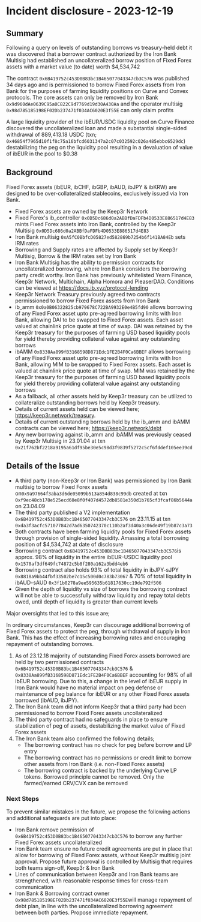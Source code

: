 # Incident disclosure - 2023-12-19

## Summary
Following a query on levels of outstanding borrows vs treasury-held debt it was discovered that a borrower contract authorized by the Iron Bank Multisig had established an uncollateralized borrow position of Fixed Forex assets with a market value (to date) worth $4,534,742

The contract `0x6B419752c453D0B83bc1B465077043347cb3C576` was published 34 days ago and is permissioned to borrow Fixed Forex assets from Iron Bank for the purposes of farming liquidity positions on Curve and Convex protocols. The core assets can only be removed by Iron Bank `0x9d960dAe0639C95a0C822C9d7769d19d30A430Aa` and the operator multisig `0x98d785185198EF02Db237471f034AC6020E3f55E` can only claim profits

A large liquidity provider of the ibEUR/USDC liquidity pool on Curve Finance discovered the uncollateralized loan and made a substantial single-sided withdrawal of 889,413.18 USDC (txn; `0x46854f7965d10f1f8c75a16bfcd6031347a2c07c032592c026a485ebbc6529dc`) destabilizing the peg on the liquidity pool resulting in a devaluation of value of ibEUR in the pool to $0.38

## Background
Fixed Forex assets (ibEUR, ibCHF, ibGBP, ibAUD, ibJPY & ibKRW) are designed to be over-collateralized stablecoins, exclusively issued via Iron Bank.
- Fixed Forex assets are owned by the Keep3r Network 
- Fixed Forex's ib_controller `0x0D5Dc686d0a2ABBfDaFDFb4D0533E886517d4E83` mints Fixed Forex assets into Iron Bank, controlled by the Keep3r Multisig `0x0D5Dc686d0a2ABBfDaFDFb4D0533E886517d4E83`
- Iron Bank multisig `0xA5fC0BbfcD05827ed582869b7254b6f141BA84Eb` sets IRM rates
- Borrowing and Supply rates are affected by Supply set by Keep3r Multisig, Borrow & the IRM rates set by Iron Bank
- Iron Bank Multisig has the ability to permission contracts for uncollateralized borrowing, where Iron Bank considers the borrowing party credit worthy. Iron Bank has previously whitelisted Yearn Finance, Keep3r Network, Multichain, Alpha Homora and PleaserDAO. Conditions can be viewed at https://docs.ib.xyz/protocol-lending
- Keep3r Network Treasury previously agreed two contracts permissioned to borrow Fixed Forex assets from Iron Bank 
- ib_amm `0x0a0B06322825cb979678C722BA9932E0e4B5fd90` allows borrowing of any Fixed Forex asset upto pre-agreed borrowing limits with Iron Bank, allowing DAI to be swapped to Fixed Forex assets. Each asset valued at chainlink price quote at time of swap. DAI was retained by the Keep3r treasury for the purposes of farming USD based liquidity pools for yield thereby providing collateral value against any outstanding borrows
- ibAMM `0x8338Aa899fB3168598D871Edc1FE2B4F0Ca6BBEF` allows borrowing of any Fixed Forex asset upto pre-agreed borrowing limits with Iron Bank, allowing MIM to be swapped to Fixed Forex assets. Each asset is valued at chainlink price quote at time of swap. MIM was retained by the Keep3r treasury for the purposes of farming USD based liquidity pools for yield thereby providing collateral value against any outstanding borrows
- As a fallback, all other assets held by Keep3r treasury can be utilized to collateralize outstanding borrows held by Keep3r treasury. 
- Details of current assets held can be viewed here; https://keep3r.network/treasury. 
- Details of current outstanding borrows held by the ib_amm and ibAMM contracts can be viewed here; https://keep3r.network/debt
- Any new borrowing against ib_amm and ibAMM was previously ceased by Keep3r Multisig in 23.01.04 at txn `0x21f762bf2218a9195a61df95be30e5c98d3f9839f5272c5cf6fddef105ee39cd`

## Details of the Issue
- A third party (non-Keep3r or Iron Bank) was permissioned by Iron Bank multisig to borrow Fixed Forex assets on`0x9a97664f3aba3d6de05099b513a854d838c99db` created at txn `0xf9ec48cb178e525ecd60e8f0f407d4572db8581e350d1b765cf3fcaf86b5644a` on 23.04.09
- The third party published a V2 implementation `0x6B419752c453D0B83bc1B465077043347cb3C576` on 23.11.15 at txn `0xda3f3acfc571077842d7ad6350742370c110b2af3d40a3c06de49f19b87c3a73`
- Both contracts have been farming liquidity pools for Fixed Forex assets through provision of single-sided liquidity. Amassing a total borrowing position of $4,534,742 at date of disclosure
- Borrowing contract `0x6B419752c453D0B83bc1B465077043347cb3C576`is approx. 98% of liquidity in the entire ibEUR-USDC liquidity pool `0x1570af3df649fc74872c5b8f280a162a3bdd4eb6`
- Borrowing contract also holds 93% of total liquidity in ibJPY-sJPY `0x8818a9bb44fbf33502be7c15c500d0c783b73067` & 70% of total liquidity in ibAUD-sAUD `0x3f1b0278a9ee595635b61817630cc19de792f506`
- Given the depth of liquidity vs size of borrows the borrowing contract will not be able to successfully withdraw liquidity and repay total debts owed, until depth of liquidity is greater than current levels

Major oversights that led to this issue are;

In ordinary circumstances, Keep3r can discourage additional borrowing of Fixed Forex assets to protect the peg, through withdrawal of supply in Iron Bank. This has the effect of increasing borrowing rates and encouraging repayment of outstanding borrows. 
1. As of 23.12.18 majority of outstanding Fixed Forex assets borrowed are held by two permissioned contracts `0x6B419752c453D0B83bc1B465077043347cb3C576` & `0x8338Aa899fB3168598D871Edc1FE2B4F0Ca6BBEF` accounting for 98% of all ibEUR borrowing. Due to this, a change in the level of ibEUR supply in Iron Bank would have no material impact on peg defense or maintenance of peg balance for ibEUR or any other Fixed Forex assets borrowed (ibAUD, ibJPY).
2. The Iron Bank team did not inform Keep3r that a third party had been permissioned to borrow Fixed Forex assets uncollateralized
3. The third party contract had no safeguards in place to ensure stabilization of peg of assets, destabilizing the market value of Fixed Forex assets
4. The Iron Bank team also confirmed the following details;
   - The borrowing contract has no check for peg before borrow and LP entry
   - The borrowing contract has no permissions or credit limit to borrow other assets from Iron Bank (i.e. non-Fixed Forex assets)
   - The borrowing contract is backed by the underlying Curve LP tokens. Borrowed principle cannot be removed. Only the farmed/earned CRV/CVX can be removed

### Next Steps
To prevent similar mistakes in the future, we propose the following actions and additional safeguards are put into place:
- Iron Bank remove permission of `0x6B419752c453D0B83bc1B465077043347cb3C576` to borrow any further Fixed Forex assets uncollateralized
- Iron Bank team ensure no future credit agreements are put in place that allow for borrowing of Fixed Forex assets, without Keep3r multisig joint approval. Propose future approval is controlled by Multisig that requires both teams sign-off, Keep3r & Iron Bank
- Lines of communication between Keep3r and Iron Bank teams are strengthened, with reasonable response times for cross-team communication
- Iron Bank & Borrowing contract owner `0x98d785185198EF02Db237471f034AC6020E3f55E`will manage repayment of debt plan, in line with the uncollateralized borrowing agreement between both parties. Propose immediate repayment.

